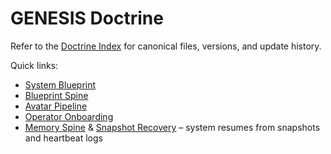 # GENESIS Doctrine

Refer to the [Doctrine Index](../docs/doctrine_index.md) for canonical files, versions, and update history.

Quick links:

- [System Blueprint](../docs/system_blueprint.md#chakra-cycle-engine)
- [Blueprint Spine](../docs/blueprint_spine.md#heartbeat-propagation-and-self-healing)
- [Avatar Pipeline](../docs/avatar_pipeline.md#heartbeat-and-session-management)
- [Operator Onboarding](../docs/operator_onboarding.md#multi-agent-streams)
- [Memory Spine](../docs/system_blueprint.md#memory-spine) & [Snapshot Recovery](../docs/recovery_playbook.md#snapshot-recovery) – system resumes from snapshots and heartbeat logs
